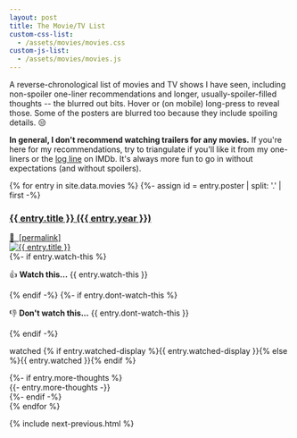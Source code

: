 ```yaml
---
layout: post
title: The Movie/TV List
custom-css-list:
  - /assets/movies/movies.css
custom-js-list:
  - /assets/movies/movies.js
---
```


A reverse-chronological list of movies and TV shows I have seen, including non-spoiler one-liner recommendations and longer, usually-spoiler-filled thoughts -- the blurred out bits. Hover or (on mobile) long-press to reveal those. Some of the posters are blurred too because they include spoiling details. 😒

**In general, I don't recommend watching trailers for any movies.** If you're here for my recommendations, try to triangulate if you'll like it from my one-liners or the [log line](https://en.wikipedia.org/wiki/Log_line) on IMDb. It's always more fun to go in without expectations (and without spoilers).

<form style="display: none;" id="sort-filter" action="javascript:void(0);">
  <fieldset>
    <select name="sort">
      <option value="watched-asc">watch date (earliest first)</option>
      <option value="watched-desc" selected>watch date (latest first)</option>
      <option value="year-asc">release date (earliest first)</option>
      <option value="year-desc">release date (latest first)</option>
      <option value="title-asc">name (a-z)</option>
      <option value="title-desc">name (z-a)</option>
    </select>
  </fieldset>
  <fieldset>
    <label for="movie">
      <input type="radio" id="movie" value="movie" name="kind"/>
      movie
    </label>
    <label for="tv">
      <input type="radio" id="tv" value="tv" name="kind"/>
      TV show
    </label>
    <label for="kind-both">
      <input type="radio" id="kind-both" value="both" name="kind" checked/>
      both
    </label>
  </fieldset>
  <fieldset>
    <label for="recommended">
      <input type="radio" id="recommended" value="recommended" name="recommendation"/>
      recommended
    </label>
    <label for="not-recommended">
      <input type="radio" id="not-recommended" value="not-recommended" name="recommendation"/>
      not recommended
    </label>
    <label for="recommended-both">
      <input type="radio" id="recommended-both" value="both" name="recommendation" checked/>
      both
    </label>
  </fieldset>
</form>

<div class="list-container">
  {% for entry in site.data.movies %}
    {%- assign id = entry.poster | split: '.' | first -%}
    <div
      id="{{ id }}"
      class="entry"
      data-year="{{ entry.year }}"
      data-title="{{ entry.title }}"
      data-watched="{{ entry.watched }}"
      data-kind="{{ entry.kind }}"
      data-recommendation="{%- if entry.watch-this -%}recommended{%- else -%}not-recommended{%- endif -%}"
    >
      <div class="title">
        <a href="{{ entry.link }}">
          <h3>{{ entry.title }} ({{ entry.year }})</h3>
        </a>
        <a class="permalink" href="#{{ id }}">
          🔗&nbsp;&nbsp;<span class="underlineable">[permalink]</span>
        </a>
      </div>
      <div class="content">
        <a href="{{ entry.link }}" class="poster">
          <img
            class="{{ entry.poster-class }}"
            src="/assets/movies/{{ entry.poster }}"
            loading="lazy"
            alt="{{ entry.title }}"
          >
        </a>
        <div class="text">
          {%- if entry.watch-this %}
            <p class="one-liner" markdown="1">👍 <b>Watch this...</b> {{ entry.watch-this }}</p>
          {% endif -%}
          {%- if entry.dont-watch-this %}
            <p class="one-liner" markdown="1">👎 <b>Don't watch this...</b> {{ entry.dont-watch-this }}</p>
          {% endif -%}
          <p class="watched" title="{{ entry.watched }}">
            watched {% if entry.watched-display %}{{ entry.watched-display }}{% else %}{{ entry.watched }}{% endif %}
          </p>
          {%- if entry.more-thoughts %}
            <div class="more-thoughts spoiler" markdown="1">
              {{- entry.more-thoughts -}}
            </div>
          {%- endif -%}
        </div>
      </div>
    </div>
  {% endfor %}
</div>

{% include next-previous.html %}
